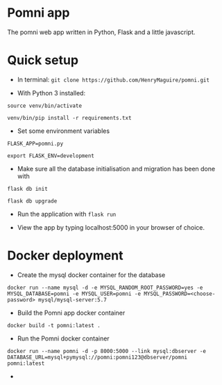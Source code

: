 # Pomni app
The pomni web app written in Python, Flask and a little javascript.

# Quick setup
- In terminal:
`git clone https://github.com/HenryMaguire/pomni.git`

- With Python 3 installed:

`source venv/bin/activate`

`venv/bin/pip install -r requirements.txt`

- Set some environment variables

`FLASK_APP=pomni.py`

`export FLASK_ENV=development`

- Make sure all the database initialisation and migration has been done with

`flask db init`

`flask db upgrade`

- Run the application with `flask run`

- View the app by typing localhost:5000 in your browser of choice.

# Docker deployment

- Create the mysql docker container for the database

`docker run --name mysql -d -e MYSQL_RANDOM_ROOT_PASSWORD=yes -e MYSQL_DATABASE=pomni -e MYSQL_USER=pomni -e MYSQL_PASSWORD=<choose-password> mysql/mysql-server:5.7`
- Build the Pomni app docker container

`docker build -t pomni:latest .`

- Run the Pomni docker container

`docker run --name pomni -d -p 8000:5000 --link mysql:dbserver -e DATABASE_URL=mysql+pymysql://pomni:pomni123@dbserver/pomni pomni:latest`

-
